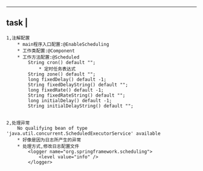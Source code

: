 ----------------------
task					|
----------------------
	
	1,注解配置
		* main程序入口配置:@EnableScheduling
		* 工作类配置:@Component
		* 工作方法配置:@Scheduled
			String cron() default "";
				* 定时任务表达式
			String zone() default "";
			long fixedDelay() default -1;
			String fixedDelayString() default "";
			long fixedRate() default -1;
			String fixedRateString() default "";
			long initialDelay() default -1;
			String initialDelayString() default "";

	
	2,处理异常
		No qualifying bean of type 'java.util.concurrent.ScheduledExecutorService' available
		* 好像是因为日志所产生的异常
		* 处理方式,修改日志配置文件
			<logger name="org.springframework.scheduling">
				<level value="info" />
			</logger>